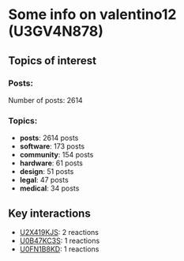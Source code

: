 # Some info on valentino12 (U3GV4N878)


## Topics of interest

### Posts: 

Number of posts: 2614

### Topics:

* __posts__: 2614 posts
* __software__: 173 posts
* __community__: 154 posts
* __hardware__: 61 posts
* __design__: 51 posts
* __legal__: 47 posts
* __medical__: 34 posts

## Key interactions 

* [U2X419KJS](./U2X419KJS.md): 2 reactions
* [U0B47KC3S](./U0B47KC3S.md): 1 reactions
* [U0FN1B8KD](./U0FN1B8KD.md): 1 reactions
